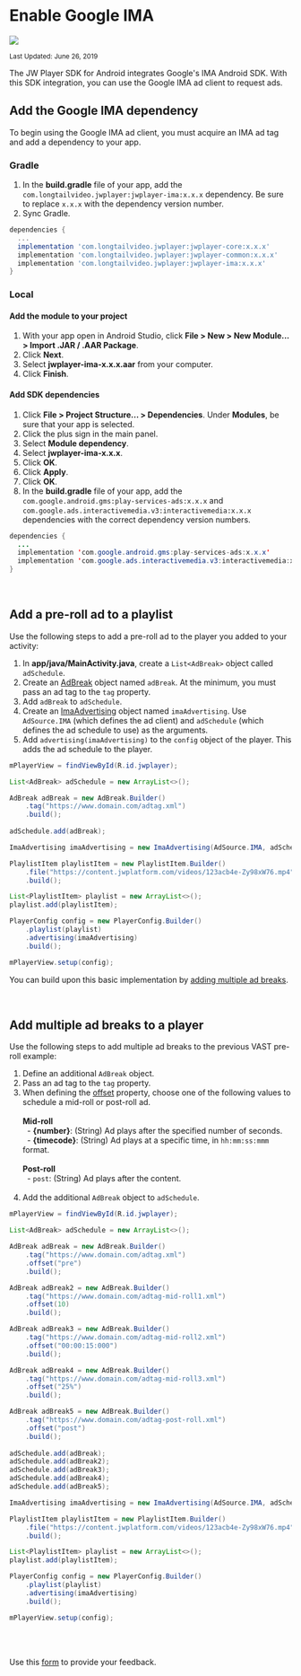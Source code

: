 # Enable Google IMA

<img src="https://img.shields.io/badge/SDK-Android%20v3-0AAC29.svg?logo=android">

<sup>Last Updated: June 26, 2019</sup>

The JW Player SDK for Android integrates Google's IMA Android SDK. With this SDK integration, you can use the Google IMA ad client to request ads.

## Add the Google IMA dependency

To begin using the Google IMA ad client, you must acquire an IMA ad tag and add a dependency to your app.

### Gradle

1. In the **build.gradle** file of your app, add the `com.longtailvideo.jwplayer:jwplayer-ima:x.x.x` dependency. Be sure to replace `x.x.x` with the dependency version number.
2. Sync Gradle.

```groovy
dependencies {
  ...
  implementation 'com.longtailvideo.jwplayer:jwplayer-core:x.x.x'
  implementation 'com.longtailvideo.jwplayer:jwplayer-common:x.x.x'
  implementation 'com.longtailvideo.jwplayer:jwplayer-ima:x.x.x'
}
```

### Local

#### Add the module to your project

1. With your app open in Android Studio, click **File > New > New Module... > Import .JAR / .AAR Package**.
2. Click **Next**.
3. Select **jwplayer-ima-x.x.x.aar** from your computer.
4. Click **Finish**.

#### Add SDK dependencies

1. Click **File > Project Structure... > Dependencies**. Under **Modules**, be sure that your app is selected.
2. Click the plus sign in the main panel.
3. Select **Module dependency**.
4. Select **jwplayer-ima-x.x.x**.
5. Click **OK**.
6. Click **Apply**.
7. Click **OK**.
8. In the **build.gradle** file of your app, add the `com.google.android.gms:play-services-ads:x.x.x` and `com.google.ads.interactivemedia.v3:interactivemedia:x.x.x` dependencies with the correct dependency version numbers.

```java
dependencies {
  ...
  implementation 'com.google.android.gms:play-services-ads:x.x.x'
  implementation 'com.google.ads.interactivemedia.v3:interactivemedia:x.x.x'
}
```

<br/>

## Add a pre-roll ad to a playlist

Use the following steps to add a pre-roll ad to the player you added to your activity:

1. In **app/java/MainActivity.java**, create a `List<AdBreak>` object called `adSchedule`.
2. Create an <a href="https://developer.jwplayer.com/sdk/android/reference/index.html?com/longtailvideo/jwplayer/media/ads/AdBreak.Builder.html" target="_blank">AdBreak</a> object named `adBreak`. At the minimum, you must pass an ad tag to the `tag` property.
3. Add `adBreak` to `adSchedule`.
4. Create an <a href="https://developer.jwplayer.com/sdk/android/reference/index.html?com/longtailvideo/jwplayer/media/ads/ImaAdvertising.html" target="_blank">ImaAdvertising</a> object named `imaAdvertising`. Use `AdSource.IMA` (which defines the ad client) and `adSchedule` (which defines the ad schedule to use) as the arguments.
5. Add `advertising(imaAdvertising)` to the `config` object of the player. This adds the ad schedule to the player.

```java
mPlayerView = findViewById(R.id.jwplayer);

List<AdBreak> adSchedule = new ArrayList<>();

AdBreak adBreak = new AdBreak.Builder()
    .tag("https://www.domain.com/adtag.xml")
    .build();
        
adSchedule.add(adBreak);

ImaAdvertising imaAdvertising = new ImaAdvertising(AdSource.IMA, adSchedule);

PlaylistItem playlistItem = new PlaylistItem.Builder()
    .file("https://content.jwplatform.com/videos/123acb4e-Zy98xW76.mp4")
    .build();

List<PlaylistItem> playlist = new ArrayList<>();
playlist.add(playlistItem);

PlayerConfig config = new PlayerConfig.Builder()
    .playlist(playlist)
    .advertising(imaAdvertising)
    .build();

mPlayerView.setup(config);
```
You can build upon this basic implementation by [adding multiple ad breaks](#add-multiiple-ad-breaks-to-a-player).

<br/>

<a name="add-multiiple-ad-breaks-to-a-player"></a>

## Add multiple ad breaks to a player

Use the following steps to add multiple ad breaks to the previous VAST pre-roll example:

1. Define an additional `AdBreak` object.
2. Pass an ad tag to the `tag` property. 
3. When defining the <a href="https://developer.jwplayer.com/sdk/android/reference/com/longtailvideo/jwplayer/media/ads/AdBreak.Builder.html#offset-java.lang.String-" target="_blank">offset</a> property, choose one of the following values to schedule a mid-roll or post-roll ad.<br/><br/>**Mid-roll**<br/>&nbsp;&nbsp;- **{number}**: (String) Ad plays after the specified number of seconds.<br/>&nbsp;&nbsp;- **{timecode}**: (String) Ad plays at a specific time, in `hh:mm:ss:mmm` format.<br/><br/>**Post-roll**<br/>&nbsp;&nbsp;- `post`: (String) Ad plays after the content.<br/><br/>
5. Add the additional `AdBreak` object to `adSchedule`.

```java
mPlayerView = findViewById(R.id.jwplayer);

List<AdBreak> adSchedule = new ArrayList<>();

AdBreak adBreak = new AdBreak.Builder()
    .tag("https://www.domain.com/adtag.xml")
    .offset("pre")
    .build();

AdBreak adBreak2 = new AdBreak.Builder()
    .tag("https://www.domain.com/adtag-mid-roll1.xml")
    .offset(10)
    .build();

AdBreak adBreak3 = new AdBreak.Builder()
    .tag("https://www.domain.com/adtag-mid-roll2.xml")
    .offset("00:00:15:000")
    .build();

AdBreak adBreak4 = new AdBreak.Builder()
    .tag("https://www.domain.com/adtag-mid-roll3.xml")
    .offset("25%")
    .build();

AdBreak adBreak5 = new AdBreak.Builder()
    .tag("https://www.domain.com/adtag-post-roll.xml")
    .offset("post")
    .build();
        
adSchedule.add(adBreak);
adSchedule.add(adBreak2);
adSchedule.add(adBreak3);
adSchedule.add(adBreak4);
adSchedule.add(adBreak5);

ImaAdvertising imaAdvertising = new ImaAdvertising(AdSource.IMA, adSchedule);

PlaylistItem playlistItem = new PlaylistItem.Builder()
    .file("https://content.jwplatform.com/videos/123acb4e-Zy98xW76.mp4")
    .build();

List<PlaylistItem> playlist = new ArrayList<>();
playlist.add(playlistItem);

PlayerConfig config = new PlayerConfig.Builder()
    .playlist(playlist)
    .advertising(imaAdvertising)
    .build();

mPlayerView.setup(config);
```

<br/><br/>
<div id="wufoo-mff60sc1xnn4cu">
Use this <a href="https://jwplayerdocs.wufoo.com/forms/mff60sc1xnn4cu">form</a> to provide your feedback.
</div>
<script type="text/javascript">var mff60sc1xnn4cu;(function(d, t) {
var s = d.createElement(t), options = {
'userName':'jwplayerdocs',
'formHash':'mff60sc1xnn4cu',
'autoResize':true,
'height':'288',
'async':true,
'host':'wufoo.com',
'header':'show',
'ssl':true,
'defaultValues': 'field118=' + location.pathname};
s.src = ('https:' == d.location.protocol ? 'https://' : 'http://') + 'www.wufoo.com/scripts/embed/form.js';
s.onload = s.onreadystatechange = function() {
var rs = this.readyState; if (rs) if (rs != 'complete') if (rs != 'loaded') return;
try { mff60sc1xnn4cu = new WufooForm();mff60sc1xnn4cu.initialize(options);mff60sc1xnn4cu.display(); } catch (e) {}};
var scr = d.getElementsByTagName(t)[0], par = scr.parentNode; par.insertBefore(s, scr);
})(document, 'script');</script>